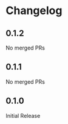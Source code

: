 # Changelog

<!-- <START NEW CHANGELOG ENTRY> -->

## 0.1.2

No merged PRs

<!-- <END NEW CHANGELOG ENTRY> -->

## 0.1.1

No merged PRs

## 0.1.0
Initial Release
